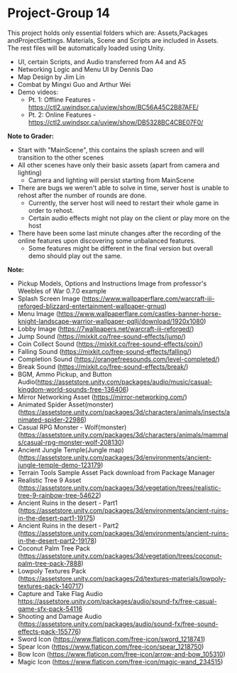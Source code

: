 # Project-Group 14
This project holds only essential folders which are: Assets,Packages andProjectSettings.
Materials, Scene and Scripts are included in Assets. The rest files will be automatically loaded using Unity.

- UI, certain Scripts, and Audio transferred from A4 and A5
- Networking Logic and Menu UI by Dennis Dao
- Map Design by Jim Lin
- Combat by Mingxi Guo and Arthur Wei
- Demo videos:
    - Pt. 1: Offline Features - https://ctl2.uwindsor.ca/uview/show/BC56A45C2B87AFE/
    - Pt. 2: Online Features - https://ctl2.uwindsor.ca/uview/show/DB5328BC4CBE07F0/

**Note to Grader:**
- Start with "MainScene", this contains the splash screen and will transition to the other scenes
- All other scenes have only their basic assets (apart from camera and lighting)
    - Camera and lighting will persist starting from MainScene
- There are bugs we weren't able to solve in time, server host is unable to rehost after the number of rounds are done.
    - Currently, the server host will need to restart their whole game in order to rehost.
    - Certain audio effects might not play on the client or play more on the host
- There have been some last minute changes after the recording of the online features upon discovering some unbalanced features.
    - Some features might be different in the final version but overall demo should play out the same.

**Note:** 
- Pickup Models, Options and Instructions Image from professor's Weebles of War 0.7.0 example
- Splash Screen Image (https://www.wallpaperflare.com/warcraft-iii-reforged-blizzard-entertainment-wallpaper-grnuq)
- Menu Image (https://www.wallpaperflare.com/castles-banner-horse-knight-landscape-warrior-wallpaper-pqllj/download/1920x1080)
- Lobby Image (https://7wallpapers.net/warcraft-iii-reforged/)
- Jump Sound (https://mixkit.co/free-sound-effects/jump/)
- Coin Collect Sound (https://mixkit.co/free-sound-effects/coin/)
- Falling Sound (https://mixkit.co/free-sound-effects/falling/)
- Completion Sound (https://orangefreesounds.com/level-completed/)
- Break Sound (https://mixkit.co/free-sound-effects/break/)
- BGM, Ammo Pickup, and Button Audio(https://assetstore.unity.com/packages/audio/music/casual-kingdom-world-sounds-free-136406)
- Mirror Networking Asset (https://mirror-networking.com/)
- Animated Spider Asset(monster) (https://assetstore.unity.com/packages/3d/characters/animals/insects/animated-spider-22986)
- Casual RPG Monster - Wolf(monster) (https://assetstore.unity.com/packages/3d/characters/animals/mammals/casual-rpg-monster-wolf-208130)
- Ancient Jungle Temple(Jungle map) (https://assetstore.unity.com/packages/3d/environments/ancient-jungle-temple-demo-123179)
- Terrain Tools Sample Asset Pack download from Package Manager
- Realistic Tree 9 Asset (https://assetstore.unity.com/packages/3d/vegetation/trees/realistic-tree-9-rainbow-tree-54622)
- Ancient Ruins in the desert - Part1 (https://assetstore.unity.com/packages/3d/environments/ancient-ruins-in-the-desert-part1-19175)
- Ancient Ruins in the desert - Part2 (https://assetstore.unity.com/packages/3d/environments/ancient-ruins-in-the-desert-part2-19178)
- Coconut Palm Tree Pack (https://assetstore.unity.com/packages/3d/vegetation/trees/coconut-palm-tree-pack-7888)
- Lowpoly Textures Pack (https://assetstore.unity.com/packages/2d/textures-materials/lowpoly-textures-pack-140717)
- Capture and Take Flag Audio https://assetstore.unity.com/packages/audio/sound-fx/free-casual-game-sfx-pack-54116
- Shooting and Damage Audio (https://assetstore.unity.com/packages/audio/sound-fx/free-sound-effects-pack-155776)
- Sword Icon (https://www.flaticon.com/free-icon/sword_1218741)
- Spear Icon (https://www.flaticon.com/free-icon/spear_1218750)
- Bow Icon (https://www.flaticon.com/free-icon/arrow-and-bow_105310)
- Magic Icon (https://www.flaticon.com/free-icon/magic-wand_234515)

